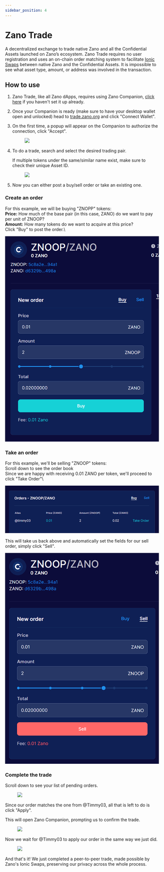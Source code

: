 ```yaml
---
sidebar_position: 4
---
```


# Zano Trade

A decentralized exchange to trade native Zano and all the Confidential Assets launched on Zano’s ecosystem. Zano Trade requires no user registration and uses an on-chain order matching system to facilitate [Ionic Swaps](https://docs.zano.org/docs/learn/frequently-asked-questions#what-are-ionic-swaps) between native Zano and the Confidential Assets. It is impossible to see what asset type, amount, or address was involved in the transaction.

## How to use

1. Zano Trade, like all Zano dApps, requires using Zano Companion, [click here](https://docs.zano.org/docs/use/companion) if you haven't set it up already.

2. Once your Companion is ready (make sure to have your desktop wallet open and unlocked) head to [trade.zano.org](http://trade.zano.org) and click "Connect Wallet".

3. On the first time, a popup will appear on the Companion to authorize the connection, click "Accept".

   <figure style={{textAlign: 'center'}}>
     <img src={require('/img/use/companion/sign_request.png').default} />
   </figure>

4. To do a trade, search and select the desired trading pair.&#x20;

   If multiple tokens under the same/similar name exist, make sure to check their unique Asset ID.

   <figure style={{textAlign: 'center'}}>
     <img src={require('/img/use/zano-trade/trading-pairs.png').default} />
   </figure>

5. Now you can either post a buy/sell order or take an existing one.

### **Create an order**

For this example, we will be buying "ZNOPP" tokens:\
**Price:** How much of the base pair (in this case, ZANO) do we want to pay per unit of ZNOOP?\
**Amount:** How many tokens do we want to acquire at this price?\
Click "Buy" to post the order.\

![](/img/use/zano-trade/new_order1.png)

### Take an order

For this example, we'll be selling "ZNOOP" tokens:\
Scroll down to see the order book\
Since we are happy with receiving 0.01 ZANO per token, we'll proceed to click "Take Order"\

![](/img/use/zano-trade/order_book2.png)

This will take us back above and automatically set the fields for our sell order, simply click "Sell".

![](/img/use/zano-trade/new_order2.png)

### Complete the trade

Scroll down to see your list of pending orders.

<figure style={{textAlign: 'center'}}>
  <img src={require('/img/use/zano-trade/my_orders.png').default} />
</figure>

Since our order matches the one from @Timmy03, all that is left to do is click "Apply".

This will open Zano Companion, prompting us to confirm the trade.

<figure style={{textAlign: 'center'}}>
  <img src={require('/img/use/zano-trade/ionic_swap1.png').default} />
</figure>

Now we wait for @Timmy03 to apply our order in the same way we just did.

<figure style={{textAlign: 'center'}}>
  <img src={require('/img/use/zano-trade/completed_trade.png').default} />
</figure>

And that's it! We just completed a peer-to-peer trade, made possible by Zano's Ionic Swaps, preserving our privacy across the whole process.
